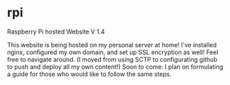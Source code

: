 # rpi
Raspberry Pi hosted Website V 1.4

This website is being hosted on my personal server at home! I've installed nginx, configured my own domain, and set up SSL encryption as well! Feel free to navigate around. (I moved from using SCTP to configurating github to push and deploy all my own content!) Soon to come: I plan on formulating a guide for those who would like to follow the same steps.
